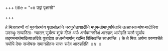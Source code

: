 +++
title = "०४ उद्वां पृक्षासो"

+++

हे मित्रावरुणौ वां युवयोरर्थाय पृक्षासोन्नानि चरुपुरोडाशादीनि मधुमन्तोमाधुर्योपेतानि तत्साधनान्योषध्यादीनिवा उदस्थुः सम्पादिता- न्यासन् सूर्यश्च शुक्रं दीप्तं अर्णः अर्णवमन्तरिक्षं आरुहत् आरोहति यस्मै सूर्याय तद्गमनार्थमादित्याअदितेः पुत्रादेवा अध्वनोमार्गान् रदन्ति विलिखन्ति साधयन्ति । के ते मित्रः अर्यमा वरुणश्चैते त्रयोपि देवाः सजोषसः समानप्रीतयः सन्तः सदेव आरुहदिति ॥ ४ ॥